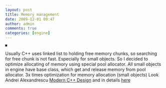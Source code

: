 ```yaml
---
layout: post
title: Memory management
date: 2009-12-01 09:47
author: admin
comments: true
categories: [engine]
---
```

<a href="http://2.bp.blogspot.com/_LfYx03jjmdk/SxTmMikpqMI/AAAAAAAAAus/R4ZYOjH9OsE/s1600/LIttleZombieSusie2.jpg">

<img class="image featured" border="3" alt="" src="http://2.bp.blogspot.com/_LfYx03jjmdk/SxTmMikpqMI/AAAAAAAAAus/R4ZYOjH9OsE/s320/LIttleZombieSusie2.jpg" id="BLOGGER_PHOTO_ID_5410202155492157634" /></a>

Usually C++ uses linked list to holding free memory chunks, so searching for free chunk is not fast. Especially for small objects. So I decided to optimize allocating of memory using special pool allocator. All small objects in engine have base class, which  get and release memory from pool allocator. 3x times optimization for memory allocation (small objects)  Look Andrei Alexandrescu <a href="http://www.amazon.com/exec/obidos/ASIN/0201704315/modecdesi-20" target="_top">Modern C++ Design</a> and in details <a href="http://books.google.com/books?id=aJ1av7UFBPwC&amp;pg=PA78&amp;lpg=PA78&amp;dq=Andrei+Alexandrescu+pool+allocator&amp;source=bl&amp;ots=YQfM1pOh7_&amp;sig=reCULuBCidrVZX9rJNgwdH-fiRE&amp;hl=en&amp;ei=ds8VS4vtD5CTkAWZgZWABw&amp;sa=X&amp;oi=book_result&amp;ct=result&amp;resnum=1&amp;ved=0CAgQ6AEwAA#v=onepage&amp;q=&amp;f=false">here</a></span>

